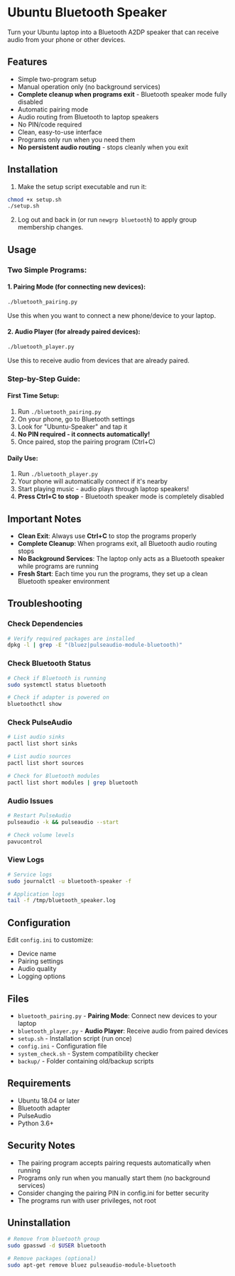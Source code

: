 # Ubuntu Bluetooth Speaker

Turn your Ubuntu laptop into a Bluetooth A2DP speaker that can receive audio from your phone or other devices.

## Features

- Simple two-program setup
- Manual operation only (no background services)
- **Complete cleanup when programs exit** - Bluetooth speaker mode fully disabled
- Automatic pairing mode
- Audio routing from Bluetooth to laptop speakers
- No PIN/code required
- Clean, easy-to-use interface
- Programs only run when you need them
- **No persistent audio routing** - stops cleanly when you exit

## Installation

1. Make the setup script executable and run it:
```bash
chmod +x setup.sh
./setup.sh
```

2. Log out and back in (or run `newgrp bluetooth`) to apply group membership changes.

## Usage

### Two Simple Programs:

#### 1. Pairing Mode (for connecting new devices):
```bash
./bluetooth_pairing.py
```
Use this when you want to connect a new phone/device to your laptop.

#### 2. Audio Player (for already paired devices):
```bash
./bluetooth_player.py
```
Use this to receive audio from devices that are already paired.

### Step-by-Step Guide:

#### First Time Setup:
1. Run `./bluetooth_pairing.py`
2. On your phone, go to Bluetooth settings
3. Look for "Ubuntu-Speaker" and tap it
4. **No PIN required - it connects automatically!**
5. Once paired, stop the pairing program (Ctrl+C)

#### Daily Use:
1. Run `./bluetooth_player.py`
2. Your phone will automatically connect if it's nearby
3. Start playing music - audio plays through laptop speakers!
4. **Press Ctrl+C to stop** - Bluetooth speaker mode is completely disabled

## Important Notes

- **Clean Exit**: Always use **Ctrl+C** to stop the programs properly
- **Complete Cleanup**: When programs exit, all Bluetooth audio routing stops
- **No Background Services**: The laptop only acts as a Bluetooth speaker while programs are running
- **Fresh Start**: Each time you run the programs, they set up a clean Bluetooth speaker environment

## Troubleshooting

### Check Dependencies
```bash
# Verify required packages are installed
dpkg -l | grep -E "(bluez|pulseaudio-module-bluetooth)"
```

### Check Bluetooth Status
```bash
# Check if Bluetooth is running
sudo systemctl status bluetooth

# Check if adapter is powered on
bluetoothctl show
```

### Check PulseAudio
```bash
# List audio sinks
pactl list short sinks

# List audio sources
pactl list short sources

# Check for Bluetooth modules
pactl list short modules | grep bluetooth
```

### Audio Issues
```bash
# Restart PulseAudio
pulseaudio -k && pulseaudio --start

# Check volume levels
pavucontrol
```

### View Logs
```bash
# Service logs
sudo journalctl -u bluetooth-speaker -f

# Application logs
tail -f /tmp/bluetooth_speaker.log
```

## Configuration

Edit `config.ini` to customize:
- Device name
- Pairing settings
- Audio quality
- Logging options

## Files

- `bluetooth_pairing.py` - **Pairing Mode**: Connect new devices to your laptop
- `bluetooth_player.py` - **Audio Player**: Receive audio from paired devices
- `setup.sh` - Installation script (run once)
- `config.ini` - Configuration file
- `system_check.sh` - System compatibility checker
- `backup/` - Folder containing old/backup scripts

## Requirements

- Ubuntu 18.04 or later
- Bluetooth adapter
- PulseAudio
- Python 3.6+

## Security Notes

- The pairing program accepts pairing requests automatically when running
- Programs only run when you manually start them (no background services)
- Consider changing the pairing PIN in config.ini for better security
- The programs run with user privileges, not root

## Uninstallation

```bash
# Remove from bluetooth group
sudo gpasswd -d $USER bluetooth

# Remove packages (optional)
sudo apt-get remove bluez pulseaudio-module-bluetooth
```
